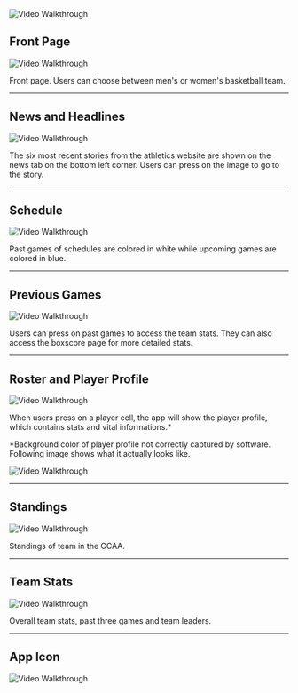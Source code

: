 
<img src='GIFWalkthrough/AppLogo.png' title='Video Walkthrough of stories and news' width='' alt='Video Walkthrough' />

## Front Page

<img src='GIFWalkthrough/frontPage.gif' title='Video Walkthrough of stories and news' width='' alt='Video Walkthrough' />

Front page. Users can choose between men's or women's basketball team. 

***

## News and Headlines
<img src='GIFWalkthrough/stories.gif' title='Video Walkthrough of stories and news' width='' alt='Video Walkthrough' />

The six most recent stories from the athletics website are shown on the news tab on the bottom left corner. Users can press on the image to go to the story. 

***

## Schedule
<img src='GIFWalkthrough/schedules.gif' title='Video Walkthrough of schedule, boxscore and game stats' width='' alt='Video Walkthrough' />

Past games of schedules are colored in white while upcoming games are colored in blue. 

***

## Previous Games
<img src='GIFWalkthrough/boxscores.gif' title='Video Walkthrough of schedule, boxscore and game stats' width='' alt='Video Walkthrough' />

Users can press on past games to access the team stats. They can also access the boxscore page for more detailed stats. 

***

## Roster and Player Profile
<img src='GIFWalkthrough/roster.gif' title='Video Walkthrough of roster and playerprofile' width='' alt='Video Walkthrough' />

When users press on a player cell, the app will show the player profile, which contains stats and vital informations.* 


*Background color of player profile not correctly captured by software. Following image shows what it actually looks like.

<img src='GIFWalkthrough/playerProfile.png' title='playerprofile' width='' alt='Video Walkthrough' />

***

## Standings
<img src='GIFWalkthrough/standings.gif' title='Video Walkthrough of standings' width='' alt='Video Walkthrough' />

Standings of team in the CCAA.

***

## Team Stats
<img src='GIFWalkthrough/team.gif' title='Video Walkthrough of team stats' width='' alt='Video Walkthrough' />

Overall team stats, past three games and team leaders. 

***

## App Icon
<img src='GIFWalkthrough/appIcon.png
' title='Video Walkthrough of standings' width='' alt='Video Walkthrough' />






